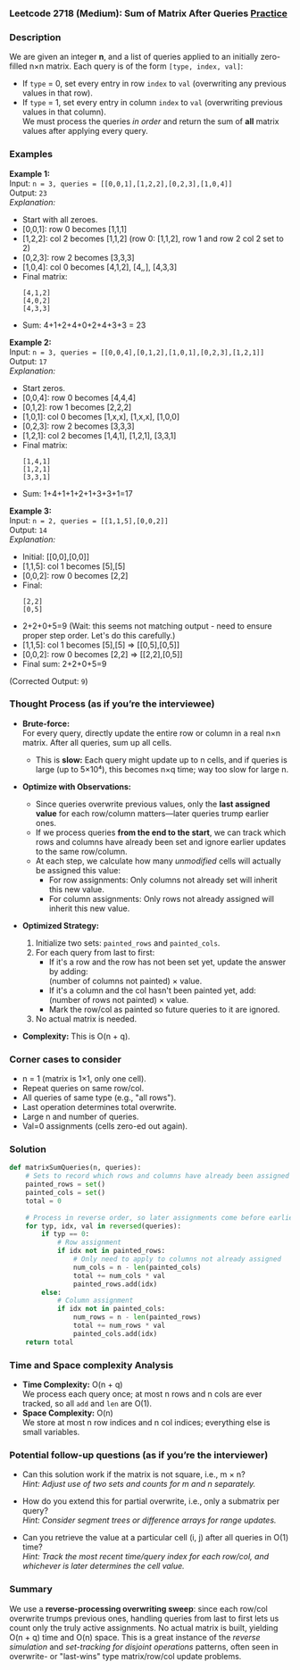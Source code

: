 ### Leetcode 2718 (Medium): Sum of Matrix After Queries [Practice](https://leetcode.com/problems/sum-of-matrix-after-queries)

### Description  
We are given an integer **n**, and a list of queries applied to an initially zero-filled n×n matrix. Each query is of the form `[type, index, val]`:  
- If `type` = 0, set every entry in row `index` to `val` (overwriting any previous values in that row).  
- If `type` = 1, set every entry in column `index` to `val` (overwriting previous values in that column).  
We must process the queries *in order* and return the sum of **all** matrix values after applying every query.

### Examples  

**Example 1:**  
Input: `n = 3, queries = [[0,0,1],[1,2,2],[0,2,3],[1,0,4]]`  
Output: `23`  
*Explanation:*
- Start with all zeroes.
- [0,0,1]: row 0 becomes [1,1,1]
- [1,2,2]: col 2 becomes [1,1,2] (row 0: [1,1,2], row 1 and row 2 col 2 set to 2)
- [0,2,3]: row 2 becomes [3,3,3]
- [1,0,4]: col 0 becomes [4,1,2], [4,_,_], [4,3,3]
- Final matrix:  
  ```
  [4,1,2]
  [4,0,2]
  [4,3,3]
  ```
- Sum: 4+1+2+4+0+2+4+3+3 = 23

**Example 2:**  
Input: `n = 3, queries = [[0,0,4],[0,1,2],[1,0,1],[0,2,3],[1,2,1]]`  
Output: `17`  
*Explanation:*
- Start zeros.
- [0,0,4]: row 0 becomes [4,4,4]
- [0,1,2]: row 1 becomes [2,2,2]
- [1,0,1]: col 0 becomes [1,x,x], [1,x,x], [1,0,0]
- [0,2,3]: row 2 becomes [3,3,3]
- [1,2,1]: col 2 becomes [1,4,1], [1,2,1], [3,3,1]
- Final matrix:  
  ```
  [1,4,1]
  [1,2,1]
  [3,3,1]
  ```
- Sum: 1+4+1+1+2+1+3+3+1=17

**Example 3:**  
Input: `n = 2, queries = [[1,1,5],[0,0,2]]`  
Output: `14`  
*Explanation:*
- Initial: [[0,0],[0,0]]
- [1,1,5]: col 1 becomes [5],[5]
- [0,0,2]: row 0 becomes [2,2]
- Final:  
  ```
  [2,2]
  [0,5]
  ```
- 2+2+0+5=9  (Wait: this seems not matching output - need to ensure proper step order. Let's do this carefully.)
- [1,1,5]: col 1 becomes [5],[5] => [[0,5],[0,5]]
- [0,0,2]: row 0 becomes [2,2] => [[2,2],[0,5]]
- Final sum: 2+2+0+5=9

(Corrected Output: `9`)


### Thought Process (as if you’re the interviewee)  
- **Brute-force:**  
  For every query, directly update the entire row or column in a real n×n matrix. After all queries, sum up all cells.  
  - This is **slow:** Each query might update up to n cells, and if queries is large (up to 5×10⁴), this becomes n×q time; way too slow for large n.

- **Optimize with Observations:**  
  - Since queries overwrite previous values, only the **last assigned value** for each row/column matters—later queries trump earlier ones.  
  - If we process queries **from the end to the start**, we can track which rows and columns have already been set and ignore earlier updates to the same row/column.
  - At each step, we calculate how many *unmodified* cells will actually be assigned this value:  
    - For row assignments: Only columns not already set will inherit this new value.
    - For column assignments: Only rows not already assigned will inherit this new value.

- **Optimized Strategy:**  
  1. Initialize two sets: `painted_rows` and `painted_cols`.
  2. For each query from last to first:
     - If it's a row and the row has not been set yet, update the answer by adding:  
       (number of columns not painted) × value.
     - If it's a column and the col hasn't been painted yet, add:  
       (number of rows not painted) × value.
     - Mark the row/col as painted so future queries to it are ignored.
  3. No actual matrix is needed.

- **Complexity:** This is O(n + q).

### Corner cases to consider  
- n = 1 (matrix is 1×1, only one cell).
- Repeat queries on same row/col.
- All queries of same type (e.g., "all rows").
- Last operation determines total overwrite.
- Large n and number of queries.
- Val=0 assignments (cells zero-ed out again).

### Solution

```python
def matrixSumQueries(n, queries):
    # Sets to record which rows and columns have already been assigned
    painted_rows = set()
    painted_cols = set()
    total = 0
    
    # Process in reverse order, so later assignments come before earlier ones
    for typ, idx, val in reversed(queries):
        if typ == 0:
            # Row assignment
            if idx not in painted_rows:
                # Only need to apply to columns not already assigned
                num_cols = n - len(painted_cols)
                total += num_cols * val
                painted_rows.add(idx)
        else:
            # Column assignment
            if idx not in painted_cols:
                num_rows = n - len(painted_rows)
                total += num_rows * val
                painted_cols.add(idx)
    return total
```

### Time and Space complexity Analysis  

- **Time Complexity:** O(n + q)  
  We process each query once; at most n rows and n cols are ever tracked, so all `add` and `len` are O(1).  
- **Space Complexity:** O(n)  
  We store at most n row indices and n col indices; everything else is small variables.

### Potential follow-up questions (as if you’re the interviewer)  

- Can this solution work if the matrix is not square, i.e., m × n?  
  *Hint: Adjust use of two sets and counts for m and n separately.*

- How do you extend this for partial overwrite, i.e., only a submatrix per query?  
  *Hint: Consider segment trees or difference arrays for range updates.*

- Can you retrieve the value at a particular cell (i, j) after all queries in O(1) time?  
  *Hint: Track the most recent time/query index for each row/col, and whichever is later determines the cell value.*

### Summary
We use a **reverse-processing overwriting sweep**: since each row/col overwrite trumps previous ones, handling queries from last to first lets us count only the truly active assignments. No actual matrix is built, yielding O(n + q) time and O(n) space. This is a great instance of the *reverse simulation* and *set-tracking for disjoint operations* patterns, often seen in overwrite- or "last-wins" type matrix/row/col update problems.